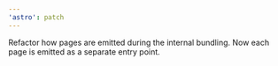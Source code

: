 ```yaml
---
'astro': patch
---
```


Refactor how pages are emitted during the internal bundling. Now each
page is emitted as a separate entry point.
